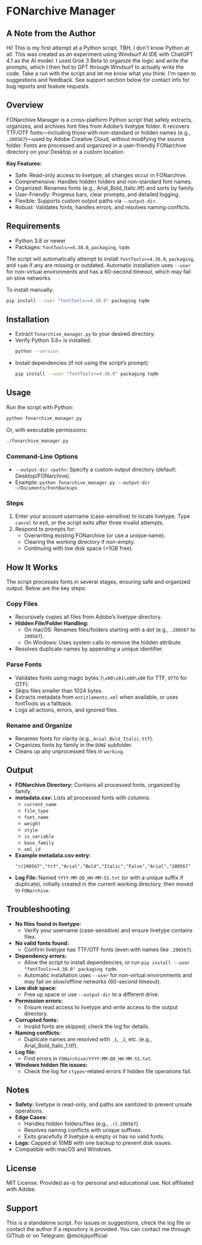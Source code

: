 # FONarchive Manager

## A Note from the Author
Hi! This is my first attempt at a Python script. TBH, I don't know Python at all. This was created as an experiment using Windsurf AI IDE with ChatGPT 4.1 as the AI model. I used Grok 3 Beta to organize the logic and write the prompts, which I then fed to GPT through Windsurf to actually write the code. Take a run with the script and let me know what you think. I'm open to suggestions and feedback. See support section below for contact info for bug reports and feature requests.

## Overview
FONarchive Manager is a cross-platform Python script that safely extracts, organizes, and archives font files from Adobe’s livetype folder. It recovers TTF/OTF fonts—including those with non-standard or hidden names (e.g., `.200567`)—used by Adobe Creative Cloud, without modifying the source folder. Fonts are processed and organized in a user-friendly FONarchive directory on your Desktop or a custom location.

**Key Features:**
- Safe: Read-only access to livetype; all changes occur in FONarchive.
- Comprehensive: Handles hidden folders and non-standard font names.
- Organized: Renames fonts (e.g., Arial_Bold_Italic.ttf) and sorts by family.
- User-Friendly: Progress bars, clear prompts, and detailed logging.
- Flexible: Supports custom output paths via `--output-dir`.
- Robust: Validates fonts, handles errors, and resolves naming conflicts.

## Requirements
- Python 3.8 or newer
- Packages: `fontTools>=4.38.0`, `packaging`, `tqdm`

The script will automatically attempt to install `fontTools>=4.38.0`, `packaging`, and `tqdm` if any are missing or outdated. Automatic installation uses `--user` for non-virtual environments and has a 60-second timeout, which may fail on slow networks.

To install manually:
```bash
pip install --user "fontTools>=4.38.0" packaging tqdm
```

## Installation
- Extract `fonarchive_manager.py` to your desired directory.
- Verify Python 3.8+ is installed:
  ```bash
  python --version
  ```
- Install dependencies (if not using the script’s prompt):
  ```bash
  pip install --user "fontTools>=4.38.0" packaging tqdm
  ```

## Usage

Run the script with Python:
```bash
python fonarchive_manager.py
```
Or, with executable permissions:
```bash
./fonarchive_manager.py
```

### Command-Line Options
- `--output-dir <path>`: Specify a custom output directory (default: Desktop/FONarchive).
- Example: `python fonarchive_manager.py --output-dir ~/Documents/FontBackups`

### Steps
1. Enter your account username (case-sensitive) to locate livetype. Type `cancel` to exit, or the script exits after three invalid attempts.
2. Respond to prompts for:
   - Overwriting existing FONarchive (or use a unique name).
   - Clearing the working directory if non-empty.
   - Continuing with low disk space (<1GB free).

## How It Works

The script processes fonts in several stages, ensuring safe and organized output. Below are the key steps:

### Copy Files
- Recursively copies all files from Adobe’s livetype directory.
- **Hidden File/Folder Handling:**
  - On macOS: Renames files/folders starting with a dot (e.g., `.200567` to `200567`).
  - On Windows: Uses system calls to remove the hidden attribute.
- Resolves duplicate names by appending a unique identifier.

### Parse Fonts
- Validates fonts using magic bytes (`\x00\x01\x00\x00` for TTF, `OTTO` for OTF).
- Skips files smaller than 1024 bytes.
- Extracts metadata from `entitlements.xml` when available, or uses fontTools as a fallback.
- Logs all actions, errors, and ignored files.

### Rename and Organize
- Renames fonts for clarity (e.g., `Arial_Bold_Italic.ttf`).
- Organizes fonts by family in the `DONE` subfolder.
- Cleans up any unprocessed files in `working`.

## Output
- **FONarchive Directory:** Contains all processed fonts, organized by family.
- **metadata.csv:** Lists all processed fonts with columns:
  - `current_name`
  - `file_type`
  - `font_name`
  - `weight`
  - `style`
  - `is_variable`
  - `base_family`
  - `xml_id`
- **Example metadata.csv entry:**
  ```plaintext
  "r/200567","ttf","Arial","Bold","Italic","False","Arial","200567"
  ```
- **Log File:** Named `YYYY-MM-DD_HH-MM-SS.txt` (or with a unique suffix if duplicate), initially created in the current working directory, then moved to `FONarchive`.

## Troubleshooting
- **No files found in livetype:**
  - Verify your username (case-sensitive) and ensure livetype contains files.
- **No valid fonts found:**
  - Confirm livetype has TTF/OTF fonts (even with names like `.200567`).
- **Dependency errors:**
  - Allow the script to install dependencies, or run `pip install --user "fontTools>=4.38.0" packaging tqdm`.
  - Automatic installation uses `--user` for non-virtual environments and may fail on slow/offline networks (60-second timeout).
- **Low disk space:**
  - Free up space or use `--output-dir` to a different drive.
- **Permission errors:**
  - Ensure read access to livetype and write access to the output directory.
- **Corrupted fonts:**
  - Invalid fonts are skipped; check the log for details.
- **Naming conflicts:**
  - Duplicate names are resolved with `_1`, `_2`, etc. (e.g., Arial_Bold_Italic_1.ttf).
- **Log file:**
  - Find errors in `FONarchive/YYYY-MM-DD_HH-MM-SS.txt`.
- **Windows hidden file issues:**
  - Check the log for `ctypes`-related errors if hidden file operations fail.

## Notes
- **Safety:** livetype is read-only, and paths are sanitized to prevent unsafe operations.
- **Edge Cases:**
  - Handles hidden folders/files (e.g., `.r`/`.200567`).
  - Resolves naming conflicts with unique suffixes.
  - Exits gracefully if livetype is empty or has no valid fonts.
- **Logs:** Capped at 10MB with one backup to prevent disk issues.
- Compatible with macOS and Windows.

## License
MIT License. Provided as-is for personal and educational use. Not affiliated with Adobe.

## Support
This is a standalone script. For issues or suggestions, check the log file or contact the author if a repository is provided. You can contact me through GIThub or on Telegram: @mickjayofficial 
